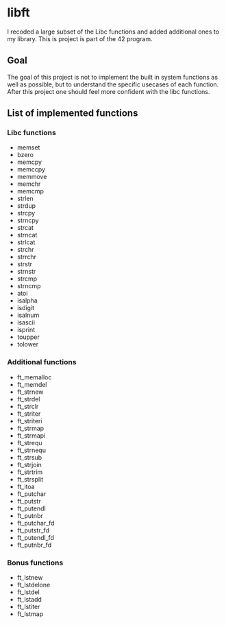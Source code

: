 # libft
I recoded a large subset of the Libc functions and added additional ones to my library. This is project is part of the 42 program.

## Goal
The goal of this project is not to implement the built in system functions as well as possible, but to understand the specific usecases of each function. After this project one should feel more confident with the libc functions.

## List of implemented functions
### Libc functions
- memset
- bzero
- memcpy
- memccpy
- memmove
- memchr
- memcmp
- strlen
- strdup
- strcpy
- strncpy
- strcat
- strncat
- strlcat
- strchr
- strrchr
- strstr
- strnstr
- strcmp
- strncmp
- atoi
- isalpha
- isdigit
- isalnum
- isascii
- isprint
- toupper
- tolower
### Additional functions
- ft_memalloc
- ft_memdel
- ft_strnew
- ft_strdel
- ft_strclr
- ft_striter
- ft_striteri
- ft_strmap
- ft_strmapi
- ft_strequ
- ft_strnequ
- ft_strsub
- ft_strjoin
- ft_strtrim
- ft_strsplit
- ft_itoa
- ft_putchar
- ft_putstr
- ft_putendl
- ft_putnbr
- ft_putchar_fd
- ft_putstr_fd
- ft_putendl_fd
- ft_putnbr_fd
### Bonus functions
- ft_lstnew
- ft_lstdelone
- ft_lstdel
- ft_lstadd
- ft_lstiter
- ft_lstmap
